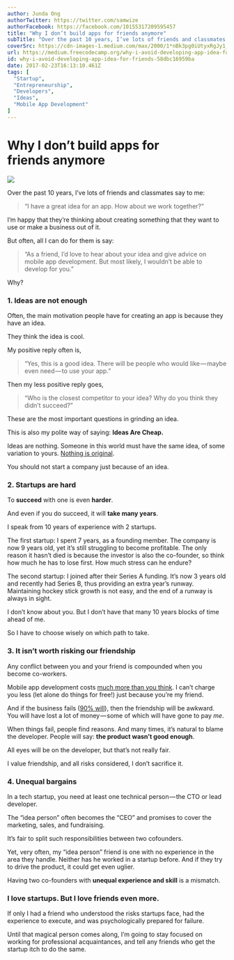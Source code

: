 ```yaml
---
author: Junda Ong
authorTwitter: https://twitter.com/samwize
authorFacebook: https://facebook.com/10155317209595457
title: "Why I don’t build apps for friends anymore"
subTitle: "Over the past 10 years, I’ve lots of friends and classmates say to me:..."
coverSrc: https://cdn-images-1.medium.com/max/2000/1*nBk3pg0iUtyxRgJy1_6ldg.jpeg
url: https://medium.freecodecamp.org/why-i-avoid-developing-app-idea-for-friends-58dbc16959ba
id: why-i-avoid-developing-app-idea-for-friends-58dbc16959ba
date: 2017-02-23T16:13:10.461Z
tags: [
  "Startup",
  "Entrepreneurship",
  "Developers",
  "Ideas",
  "Mobile App Development"
]
---
```

# Why I don’t build apps for friends anymore







![](https://cdn-images-1.medium.com/max/2000/1*nBk3pg0iUtyxRgJy1_6ldg.jpeg)







Over the past 10 years, I’ve lots of friends and classmates say to me:

> “I have a great idea for an app. How about we work together?”

I’m happy that they’re thinking about creating something that they want to use or make a business out of it.

But often, all I can do for them is say:

> “As a friend, I’d love to hear about your idea and give advice on mobile app development. But most likely, I wouldn’t be able to develop for you.”

Why?

### 1\. Ideas are not enough

Often, the main motivation people have for creating an app is because they have an idea.

They think the idea is cool.

My positive reply often is,

> “Yes, this is a good idea. There will be people who would like — maybe even need — to use your app.”

Then my less positive reply goes,

> “Who is the closest competitor to your idea? Why do you think they didn’t succeed?”

These are the most important questions in grinding an idea.

This is also my polite way of saying: **Ideas Are Cheap.**

Ideas are nothing. Someone in this world must have the same idea, of some variation to yours. [Nothing is original](http://just2me.com/2014/03/13/steal-like-artist/).

You should not start a company just because of an idea.

### 2\. Startups are hard

To **succeed** with one is even **harder**.

And even if you do succeed, it will **take many years**.

I speak from 10 years of experience with 2 startups.

The first startup: I spent 7 years, as a founding member. The company is now 9 years old, yet it’s still struggling to become profitable. The only reason it hasn’t died is because the investor is also the co-founder, so think how much he has to lose first. How much stress can he endure?

The second startup: I joined after their Series A funding. It’s now 3 years old and recently had Series B, thus providing an extra year’s runway. Maintaining hockey stick growth is not easy, and the end of a runway is always in sight.

I don’t know about you. But I don’t have that many 10 years blocks of time ahead of me.

So I have to choose wisely on which path to take.

### 3\. It isn’t worth risking our friendship

Any conflict between you and your friend is compounded when you become co-workers.

Mobile app development costs [much more than you think](http://www.formotus.com/14018/blog-mobility/figuring-the-costs-of-custom-mobile-business-app-development). I can’t charge you less (let alone do things for free!) just because you’re my friend.

And if the business fails ([90% will](http://www.forbes.com/sites/neilpatel/2015/01/16/90-of-startups-will-fail-heres-what-you-need-to-know-about-the-10/)), then the friendship will be awkward. You will have lost a lot of money — some of which will have gone to pay _me_.

When things fail, people find reasons. And many times, it’s natural to blame the developer. People will say: **the product wasn’t good enough**.

All eyes will be on the developer, but that’s not really fair.

I value friendship, and all risks considered, I don’t sacrifice it.

### 4\. Unequal bargains

In a tech startup, you need at least one technical person — the CTO or lead developer.

The “idea person” often becomes the “CEO” and promises to cover the marketing, sales, and fundraising.

It’s fair to split such responsibilities between two cofounders.

Yet, very often, my “idea person” friend is one with no experience in the area they handle. Neither has he worked in a startup before. And if they try to drive the product, it could get even uglier.

Having two co-founders with **unequal experience and skill** is a mismatch.

### I love startups. But I love friends even more.

If only I had a friend who understood the risks startups face, had the experience to execute, and was psychologically prepared for failure.

Until that magical person comes along, I’m going to stay focused on working for professional acquaintances, and tell any friends who get the startup itch to do the same.








